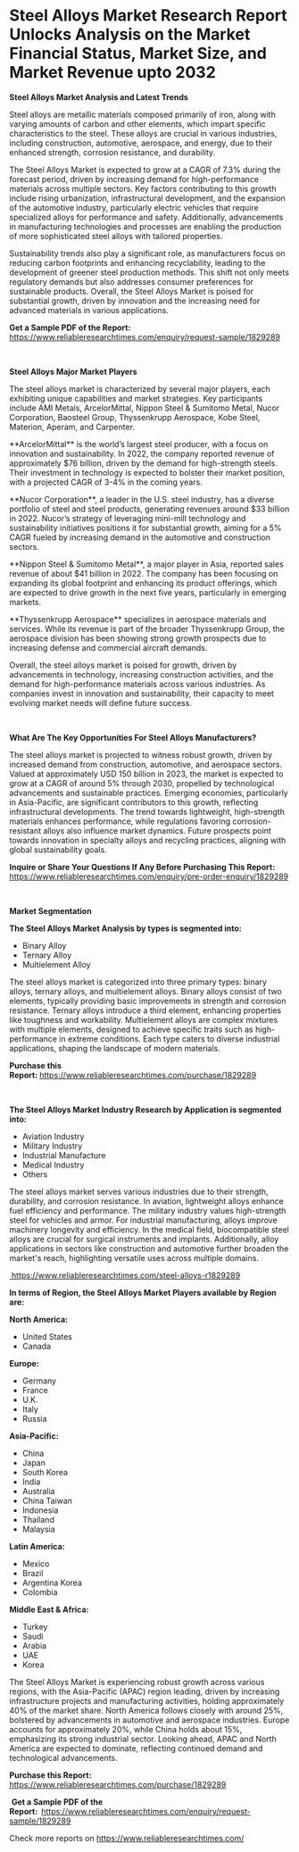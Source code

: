 <p><h1>Steel Alloys Market Research Report Unlocks Analysis on the Market Financial Status, Market Size, and Market Revenue upto 2032</h1></p><p><strong>Steel Alloys Market Analysis and Latest Trends</strong></p>
<p><p>Steel alloys are metallic materials composed primarily of iron, along with varying amounts of carbon and other elements, which impart specific characteristics to the steel. These alloys are crucial in various industries, including construction, automotive, aerospace, and energy, due to their enhanced strength, corrosion resistance, and durability.</p><p>The Steel Alloys Market is expected to grow at a CAGR of 7.3% during the forecast period, driven by increasing demand for high-performance materials across multiple sectors. Key factors contributing to this growth include rising urbanization, infrastructural development, and the expansion of the automotive industry, particularly electric vehicles that require specialized alloys for performance and safety. Additionally, advancements in manufacturing technologies and processes are enabling the production of more sophisticated steel alloys with tailored properties.</p><p>Sustainability trends also play a significant role, as manufacturers focus on reducing carbon footprints and enhancing recyclability, leading to the development of greener steel production methods. This shift not only meets regulatory demands but also addresses consumer preferences for sustainable products. Overall, the Steel Alloys Market is poised for substantial growth, driven by innovation and the increasing need for advanced materials in various applications.</p></p>
<p><strong>Get a Sample PDF of the Report:&nbsp;</strong> <a href="https://www.reliableresearchtimes.com/enquiry/request-sample/1829289?utm_campaign=3522&utm_medium=2&utm_source=Github&utm_content=ia&utm_term=02042025&utm_id=steel-alloys">https://www.reliableresearchtimes.com/enquiry/request-sample/1829289</a></p>
<p>&nbsp;</p>
<p><strong>Steel Alloys Major Market Players</strong></p>
<p><p>The steel alloys market is characterized by several major players, each exhibiting unique capabilities and market strategies. Key participants include AMI Metals, ArcelorMittal, Nippon Steel & Sumitomo Metal, Nucor Corporation, Baosteel Group, Thyssenkrupp Aerospace, Kobe Steel, Materion, Aperam, and Carpenter.</p><p>**ArcelorMittal** is the world’s largest steel producer, with a focus on innovation and sustainability. In 2022, the company reported revenue of approximately $76 billion, driven by the demand for high-strength steels. Their investment in technology is expected to bolster their market position, with a projected CAGR of 3-4% in the coming years.</p><p>**Nucor Corporation**, a leader in the U.S. steel industry, has a diverse portfolio of steel and steel products, generating revenues around $33 billion in 2022. Nucor’s strategy of leveraging mini-mill technology and sustainability initiatives positions it for substantial growth, aiming for a 5% CAGR fueled by increasing demand in the automotive and construction sectors.</p><p>**Nippon Steel & Sumitomo Metal**, a major player in Asia, reported sales revenue of about $41 billion in 2022. The company has been focusing on expanding its global footprint and enhancing its product offerings, which are expected to drive growth in the next five years, particularly in emerging markets.</p><p>**Thyssenkrupp Aerospace** specializes in aerospace materials and services. While its revenue is part of the broader Thyssenkrupp Group, the aerospace division has been showing strong growth prospects due to increasing defense and commercial aircraft demands.</p><p>Overall, the steel alloys market is poised for growth, driven by advancements in technology, increasing construction activities, and the demand for high-performance materials across various industries. As companies invest in innovation and sustainability, their capacity to meet evolving market needs will define future success.</p></p>
<p>&nbsp;</p>
<p><strong>What Are The Key Opportunities For Steel Alloys Manufacturers?</strong></p>
<p><p>The steel alloys market is projected to witness robust growth, driven by increased demand from construction, automotive, and aerospace sectors. Valued at approximately USD 150 billion in 2023, the market is expected to grow at a CAGR of around 5% through 2030, propelled by technological advancements and sustainable practices. Emerging economies, particularly in Asia-Pacific, are significant contributors to this growth, reflecting infrastructural developments. The trend towards lightweight, high-strength materials enhances performance, while regulations favoring corrosion-resistant alloys also influence market dynamics. Future prospects point towards innovation in specialty alloys and recycling practices, aligning with global sustainability goals.</p></p>
<p><strong>Inquire or Share Your Questions If Any Before Purchasing This Report:</strong> <a href="https://www.reliableresearchtimes.com/enquiry/pre-order-enquiry/1829289?utm_campaign=3522&utm_medium=2&utm_source=Github&utm_content=ia&utm_term=02042025&utm_id=steel-alloys">https://www.reliableresearchtimes.com/enquiry/pre-order-enquiry/1829289</a></p>
<p>&nbsp;</p>
<p><strong>Market Segmentation</strong></p>
<p><strong>The Steel Alloys Market Analysis by types is segmented into:</strong></p>
<p><ul><li>Binary Alloy</li><li>Ternary Alloy</li><li>Multielement Alloy</li></ul></p>
<p><p>The steel alloys market is categorized into three primary types: binary alloys, ternary alloys, and multielement alloys. Binary alloys consist of two elements, typically providing basic improvements in strength and corrosion resistance. Ternary alloys introduce a third element, enhancing properties like toughness and workability. Multielement alloys are complex mixtures with multiple elements, designed to achieve specific traits such as high-performance in extreme conditions. Each type caters to diverse industrial applications, shaping the landscape of modern materials.</p></p>
<p><strong>Purchase this Report:&nbsp;</strong><a href="https://www.reliableresearchtimes.com/purchase/1829289?utm_campaign=3522&utm_medium=2&utm_source=Github&utm_content=ia&utm_term=02042025&utm_id=steel-alloys">https://www.reliableresearchtimes.com/purchase/1829289</a></p>
<p>&nbsp;</p>
<p><strong>The Steel Alloys Market Industry Research by Application is segmented into:</strong></p>
<p><ul><li>Aviation Industry</li><li>Military Industry</li><li>Industrial Manufacture</li><li>Medical Industry</li><li>Others</li></ul></p>
<p><p>The steel alloys market serves various industries due to their strength, durability, and corrosion resistance. In aviation, lightweight alloys enhance fuel efficiency and performance. The military industry values high-strength steel for vehicles and armor. For industrial manufacturing, alloys improve machinery longevity and efficiency. In the medical field, biocompatible steel alloys are crucial for surgical instruments and implants. Additionally, alloy applications in sectors like construction and automotive further broaden the market's reach, highlighting versatile uses across multiple domains.</p></p>
<p><a href="https://www.reliableresearchtimes.com/steel-alloys-r1829289?utm_campaign=3522&utm_medium=2&utm_source=Github&utm_content=ia&utm_term=02042025&utm_id=steel-alloys">&nbsp;https://www.reliableresearchtimes.com/steel-alloys-r1829289</a></p>
<p><strong>In terms of Region, the Steel Alloys Market Players available by Region are:</strong></p>
<p>
    <p> <strong> North America: </strong>
        <ul>
            <li>United States</li>
            <li>Canada</li>
        </ul>
        </p> 
    <p> <strong> Europe: </strong>
        <ul>
            <li>Germany</li>
            <li>France</li>
            <li>U.K.</li>
            <li>Italy</li>
            <li>Russia</li>
        </ul>
        </p> 
    <p> <strong> Asia-Pacific: </strong>
        <ul>
            <li>China</li>
            <li>Japan</li>
            <li>South Korea</li>
            <li>India</li>
            <li>Australia</li>
            <li>China Taiwan</li>
            <li>Indonesia</li>
            <li>Thailand</li>
            <li>Malaysia</li>
        </ul>
        </p> 
    <p> <strong> Latin America: </strong>
        <ul>
            <li>Mexico</li>
            <li>Brazil</li>
            <li>Argentina Korea</li>
            <li>Colombia</li>
        </ul>
        </p> 
    <p> <strong> Middle East & Africa: </strong>
        <ul>
            <li>Turkey</li>
            <li>Saudi</li>
            <li>Arabia</li>
            <li>UAE</li>
            <li>Korea</li>
        </ul>
    </p>
    </p>
<p><p>The Steel Alloys Market is experiencing robust growth across various regions, with the Asia-Pacific (APAC) region leading, driven by increasing infrastructure projects and manufacturing activities, holding approximately 40% of the market share. North America follows closely with around 25%, bolstered by advancements in automotive and aerospace industries. Europe accounts for approximately 20%, while China holds about 15%, emphasizing its strong industrial sector. Looking ahead, APAC and North America are expected to dominate, reflecting continued demand and technological advancements.</p></p>
<p><strong>Purchase this Report: </strong><a href="https://www.reliableresearchtimes.com/purchase/1829289?utm_campaign=3522&utm_medium=2&utm_source=Github&utm_content=ia&utm_term=02042025&utm_id=steel-alloys">https://www.reliableresearchtimes.com/purchase/1829289</a></p>
<p>&nbsp;<strong>Get a Sample PDF of the Report:&nbsp;&nbsp;</strong><a href="https://www.reliableresearchtimes.com/enquiry/request-sample/1829289?utm_campaign=3522&utm_medium=2&utm_source=Github&utm_content=ia&utm_term=02042025&utm_id=steel-alloys">https://www.reliableresearchtimes.com/enquiry/request-sample/1829289</a></p>
<p><strong></strong></p>
<p>Check more reports on <a href="https://www.reliableresearchtimes.com/?utm_campaign=3522&utm_medium=2&utm_source=Github&utm_content=ia&utm_term=02042025&utm_id=steel-alloys">https://www.reliableresearchtimes.com/</a></p>
